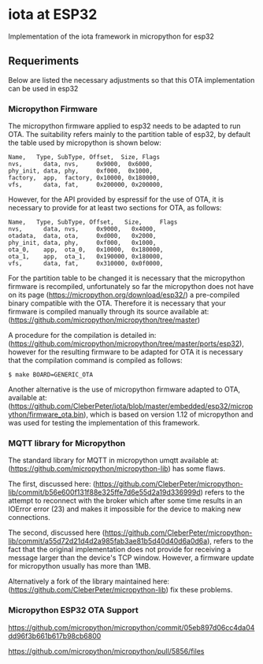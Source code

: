 # iota at ESP32

Implementation of the iota framework in micropython for esp32

## Requeriments

Below are listed the necessary adjustments so that this OTA implementation can be used in esp32

### Micropython Firmware

The micropython firmware applied to esp32 needs to be adapted to run OTA. The suitability refers mainly to the partition table of esp32, by default the table used by micropython is shown below:

```csv
Name,   Type, SubType, Offset,  Size, Flags
nvs,      data, nvs,     0x9000,  0x6000,
phy_init, data, phy,     0xf000,  0x1000,
factory,  app,  factory, 0x10000, 0x180000,
vfs,      data, fat,     0x200000, 0x200000,
```

However, for the API provided by espressif for the use of OTA, it is necessary to provide for at least two sections for OTA, as follows:

```csv
Name,   Type, SubType, Offset,   Size,     Flags
nvs,      data, nvs,     0x9000,   0x4000,
otadata,  data, ota,     0xd000,   0x2000,
phy_init, data, phy,     0xf000,   0x1000,
ota_0,    app,  ota_0,   0x10000,  0x180000,
ota_1,    app,  ota_1,   0x190000, 0x180000,
vfs,      data, fat,     0x310000, 0x0f0000,
```

For the partition table to be changed it is necessary that the micropython firmware is recompiled, unfortunately so far the micropython does not have on its page (https://micropython.org/download/esp32/) a pre-compiled binary compatible with the OTA. Therefore it is necessary that your firmware is compiled manually through its source available at: (https://github.com/micropython/micropython/tree/master) 

A procedure for the compilation is detailed in: (https://github.com/micropython/micropython/tree/master/ports/esp32), however for the resulting firmware to be adapted for OTA it is necessary that the compilation command is compiled as follows:

```console
$ make BOARD=GENERIC_OTA
```

Another alternative is the use of micropython firmware adapted to OTA, available at: (https://github.com/CleberPeter/iota/blob/master/embedded/esp32/micropython/firmware_ota.bin), which is based on version 1.12 of micropython and was used for testing the implementation of this framework.

### MQTT library for Micropython

The standard library for MQTT in micropython umqtt available at: (https://github.com/micropython/micropython-lib) has some flaws.

The first, discussed here: (https://github.com/CleberPeter/micropython-lib/commit/b56e600f131f88e325ffe7d6e55d2a19d336999d) refers to the attempt to reconnect with the broker which after some time results in an IOError error (23) and makes it impossible for the device to making new connections.

The second, discussed here (https://github.com/CleberPeter/micropython-lib/commit/a55d72d21d4d2a985fab3ae81b5d40d40d6a0d6a), refers to the fact that the original implementation does not provide for receiving a message larger than the device's TCP window. However, a firmware update for micropython usually has more than 1MB.

Alternatively a fork of the library maintained here: (https://github.com/CleberPeter/micropython-lib) fix these problems.

### Micropython ESP32 OTA Support

https://github.com/micropython/micropython/commit/05eb897d06cc4da04dd96f3b661b617b98cb6800

https://github.com/micropython/micropython/pull/5856/files
